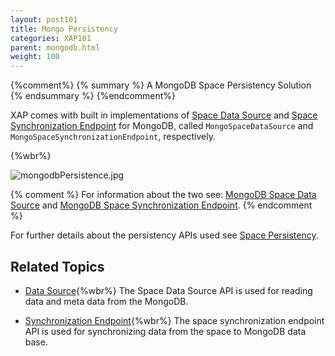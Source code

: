 ```yaml
---
layout: post101
title: Mongo Persistency
categories: XAP101
parent: mongodb.html
weight: 100
---
```



{%comment%}
{% summary %} A MongoDB Space Persistency Solution {% endsummary %}
{%endcomment%}


XAP comes with built in implementations of [Space Data Source](./space-data-source-api.html) and [Space Synchronization Endpoint](./space-synchronization-endpoint-api.html)
 for MongoDB, called `MongoSpaceDataSource` and `MongoSpaceSynchronizationEndpoint`, respectively.

{%wbr%}

![mongodbPersistence.jpg](/attachment_files/mongodbPersistence.jpg)


{% comment %}
For information about the two see: [MongoDB Space Data Source](./mongodb-space-data-source.html) and [MongoDB Space Synchronization Endpoint](./mongodb-space-synchronization-endpoint.html).
{% endcomment %}

For further details about the persistency APIs used see [Space Persistency](./space-persistency.html).


## Related Topics

- [Data Source](./mongodb-space-data-source.html){%wbr%}
The Space Data Source API is used for reading data and meta data from the MongoDB.

- [Synchronization Endpoint](./mongodb-space-synchronization-endpoint.html){%wbr%}
The space synchronization endpoint API is used for synchronizing data from the space to MongoDB data base.
